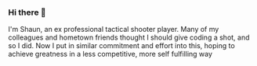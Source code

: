 ### Hi there 👋
I'm Shaun, an ex professional tactical shooter player. Many of my colleagues and hometown friends thought I should give coding a shot, and so I did. Now I put in similar commitment and effort into this, hoping to achieve greatness in a less competitive, more self fulfilling way
<!--
**fishcakefish/fishcakefish** is a ✨ _special_ ✨ repository because its `README.md` (this file) appears on your GitHub profile.

Here are some ideas to get you started:

- 🔭 I’m currently working on ...
- 🌱 I’m currently learning ...
- 👯 I’m looking to collaborate on ...
- 🤔 I’m looking for help with ...
- 💬 Ask me about ...
- 📫 How to reach me: ...
- 😄 Pronouns: ...
- ⚡ Fun fact: ...
-->
